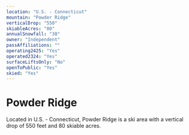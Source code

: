 ```yaml
---
location: "U.S. - Connecticut"
mountain: "Powder Ridge"
verticalDrop: "550"
skiableAcres: "80"
annualSnowfall: "38"
owner: "Independent"
passAffiliations: ""
operating2425: "Yes"
operated2324: "Yes"
surfaceLiftsOnly: "No"
openToPublic: "Yes"
skied: "Yes"
---
```


# Powder Ridge

Located in U.S. - Connecticut, Powder Ridge is a ski area with a vertical drop of 550 feet and 80 skiable acres.